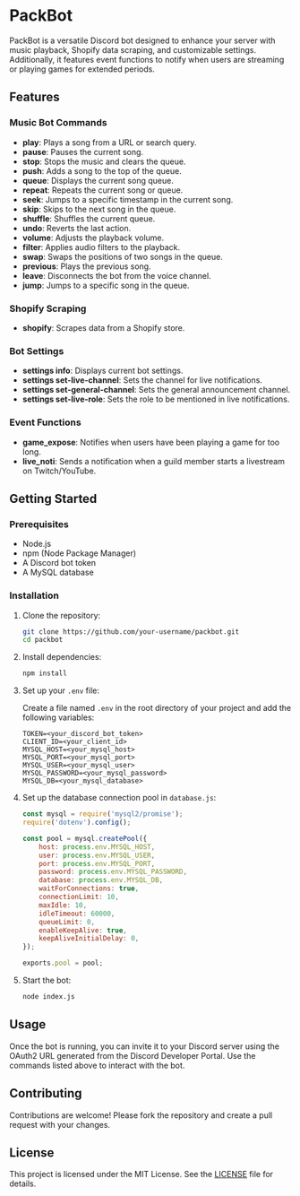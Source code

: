 # PackBot

PackBot is a versatile Discord bot designed to enhance your server with music playback, Shopify data scraping, and customizable settings. Additionally, it features event functions to notify when users are streaming or playing games for extended periods.

## Features

### Music Bot Commands
- **play**: Plays a song from a URL or search query.
- **pause**: Pauses the current song.
- **stop**: Stops the music and clears the queue.
- **push**: Adds a song to the top of the queue.
- **queue**: Displays the current song queue.
- **repeat**: Repeats the current song or queue.
- **seek**: Jumps to a specific timestamp in the current song.
- **skip**: Skips to the next song in the queue.
- **shuffle**: Shuffles the current queue.
- **undo**: Reverts the last action.
- **volume**: Adjusts the playback volume.
- **filter**: Applies audio filters to the playback.
- **swap**: Swaps the positions of two songs in the queue.
- **previous**: Plays the previous song.
- **leave**: Disconnects the bot from the voice channel.
- **jump**: Jumps to a specific song in the queue.

### Shopify Scraping
- **shopify**: Scrapes data from a Shopify store.

### Bot Settings
- **settings info**: Displays current bot settings.
- **settings set-live-channel**: Sets the channel for live notifications.
- **settings set-general-channel**: Sets the general announcement channel.
- **settings set-live-role**: Sets the role to be mentioned in live notifications.

### Event Functions
- **game_expose**: Notifies when users have been playing a game for too long.
- **live_noti**: Sends a notification when a guild member starts a livestream on Twitch/YouTube.

## Getting Started

### Prerequisites

- Node.js
- npm (Node Package Manager)
- A Discord bot token
- A MySQL database

### Installation

1. Clone the repository:

   ```sh
   git clone https://github.com/your-username/packbot.git
   cd packbot
   ```

2. Install dependencies:

   ```sh
   npm install
   ```

3. Set up your `.env` file:

   Create a file named `.env` in the root directory of your project and add the following variables:

   ```env
   TOKEN=<your_discord_bot_token>
   CLIENT_ID=<your_client_id>
   MYSQL_HOST=<your_mysql_host>
   MYSQL_PORT=<your_mysql_port>
   MYSQL_USER=<your_mysql_user>
   MYSQL_PASSWORD=<your_mysql_password>
   MYSQL_DB=<your_mysql_database>
   ```

4. Set up the database connection pool in `database.js`:

   ```js
   const mysql = require('mysql2/promise');
   require('dotenv').config();

   const pool = mysql.createPool({
       host: process.env.MYSQL_HOST,
       user: process.env.MYSQL_USER,
       port: process.env.MYSQL_PORT,
       password: process.env.MYSQL_PASSWORD,
       database: process.env.MYSQL_DB,
       waitForConnections: true,
       connectionLimit: 10,
       maxIdle: 10,
       idleTimeout: 60000,
       queueLimit: 0,
       enableKeepAlive: true,
       keepAliveInitialDelay: 0,
   });

   exports.pool = pool;
   ```

5. Start the bot:

   ```sh
   node index.js
   ```

## Usage

Once the bot is running, you can invite it to your Discord server using the OAuth2 URL generated from the Discord Developer Portal. Use the commands listed above to interact with the bot.

## Contributing

Contributions are welcome! Please fork the repository and create a pull request with your changes.

## License

This project is licensed under the MIT License. See the [LICENSE](LICENSE) file for details.